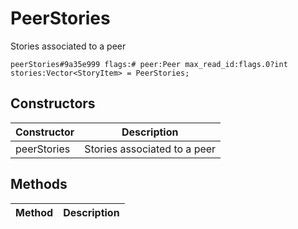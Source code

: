 # PeerStories
Stories associated to a peer

```
peerStories#9a35e999 flags:# peer:Peer max_read_id:flags.0?int stories:Vector<StoryItem> = PeerStories;
```

## Constructors
| Constructor | Description |
| ---- | ----------- |
| peerStories | Stories associated to a peer |


## Methods
| Method | Description |
| ---- | ----------- |


